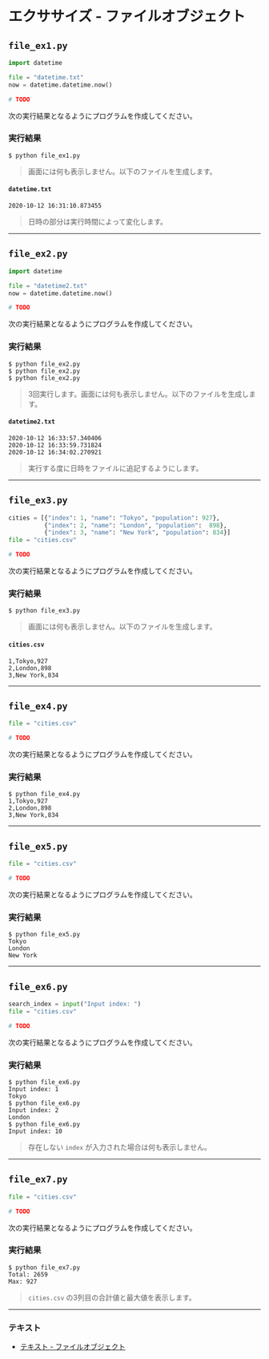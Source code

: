 # エクササイズ - ファイルオブジェクト

## `file_ex1.py`

``` py
import datetime

file = "datetime.txt"
now = datetime.datetime.now()

# TODO
```

次の実行結果となるようにプログラムを作成してください。

### 実行結果

``` 
$ python file_ex1.py
```

> 画面には何も表示しません。以下のファイルを生成します。

#### `datetime.txt`

``` 
2020-10-12 16:31:10.873455
```

> 日時の部分は実行時間によって変化します。

---

## `file_ex2.py`

``` py
import datetime

file = "datetime2.txt"
now = datetime.datetime.now()

# TODO
```

次の実行結果となるようにプログラムを作成してください。

### 実行結果

``` 
$ python file_ex2.py
$ python file_ex2.py
$ python file_ex2.py
```

> 3回実行します。画面には何も表示しません。以下のファイルを生成します。

#### `datetime2.txt`

``` 
2020-10-12 16:33:57.340406
2020-10-12 16:33:59.731824
2020-10-12 16:34:02.270921
```

> 実行する度に日時をファイルに追記するようにします。

---

## `file_ex3.py`

``` py
cities = [{"index": 1, "name": "Tokyo", "population": 927},
          {"index": 2, "name": "London", "population":  898},
          {"index": 3, "name": "New York", "population": 834}]
file = "cities.csv"

# TODO
```

次の実行結果となるようにプログラムを作成してください。

### 実行結果

``` 
$ python file_ex3.py
```

> 画面には何も表示しません。以下のファイルを生成します。

#### `cities.csv`

``` 
1,Tokyo,927
2,London,898
3,New York,834
```

---

## `file_ex4.py`

``` py
file = "cities.csv"

# TODO
```

次の実行結果となるようにプログラムを作成してください。

### 実行結果

``` 
$ python file_ex4.py
1,Tokyo,927
2,London,898
3,New York,834
```

---

## `file_ex5.py`

``` py
file = "cities.csv"

# TODO
```

次の実行結果となるようにプログラムを作成してください。

### 実行結果

``` 
$ python file_ex5.py
Tokyo
London
New York
```

---

## `file_ex6.py`

``` py
search_index = input("Input index: ")
file = "cities.csv"

# TODO
```

次の実行結果となるようにプログラムを作成してください。

### 実行結果

``` 
$ python file_ex6.py
Input index: 1
Tokyo
$ python file_ex6.py
Input index: 2
London
$ python file_ex6.py
Input index: 10
```

> 存在しない `index` が入力された場合は何も表示しません。

---

## `file_ex7.py`

``` py
file = "cities.csv"

# TODO
```

次の実行結果となるようにプログラムを作成してください。

### 実行結果

``` 
$ python file_ex7.py
Total: 2659
Max: 927
```

> `cities.csv` の3列目の合計値と最大値を表示します。

---

### テキスト

* [テキスト - ファイルオブジェクト](../text/26_fileobject.md)
